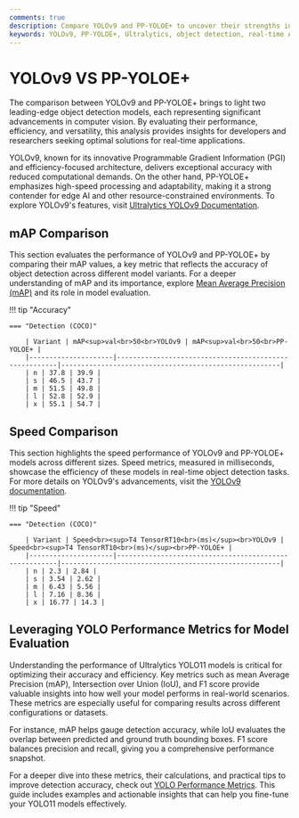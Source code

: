 ```yaml
---
comments: true
description: Compare YOLOv9 and PP-YOLOE+ to uncover their strengths in object detection, real-time AI, and edge AI applications. Discover how these state-of-the-art models perform in terms of accuracy, speed, and computational efficiency for advanced computer vision tasks. 
keywords: YOLOv9, PP-YOLOE+, Ultralytics, object detection, real-time AI, edge AI, computer vision, model comparison, efficiency, accuracy
---
```


# YOLOv9 VS PP-YOLOE+

The comparison between YOLOv9 and PP-YOLOE+ brings to light two leading-edge object detection models, each representing significant advancements in computer vision. By evaluating their performance, efficiency, and versatility, this analysis provides insights for developers and researchers seeking optimal solutions for real-time applications.

YOLOv9, known for its innovative Programmable Gradient Information (PGI) and efficiency-focused architecture, delivers exceptional accuracy with reduced computational demands. On the other hand, PP-YOLOE+ emphasizes high-speed processing and adaptability, making it a strong contender for edge AI and other resource-constrained environments. To explore YOLOv9's features, visit [Ultralytics YOLOv9 Documentation](https://docs.ultralytics.com/models/yolov9/).


## mAP Comparison

This section evaluates the performance of YOLOv9 and PP-YOLOE+ by comparing their mAP values, a key metric that reflects the accuracy of object detection across different model variants. For a deeper understanding of mAP and its importance, explore [Mean Average Precision (mAP)](https://www.ultralytics.com/glossary/mean-average-precision-map) and its role in model evaluation.


!!! tip "Accuracy"

	=== "Detection (COCO)"

		| Variant | mAP<sup>val<br>50<br>YOLOv9 | mAP<sup>val<br>50<br>PP-YOLOE+ |
		|---------------------|-------------------------------------------------------|-------------------------------------------------------|
		| n | 37.8 | 39.9 |
		| s | 46.5 | 43.7 |
		| m | 51.5 | 49.8 |
		| l | 52.8 | 52.9 |
		| x | 55.1 | 54.7 |
		

## Speed Comparison

This section highlights the speed performance of YOLOv9 and PP-YOLOE+ models across different sizes. Speed metrics, measured in milliseconds, showcase the efficiency of these models in real-time object detection tasks. For more details on YOLOv9's advancements, visit the [YOLOv9 documentation](https://docs.ultralytics.com/models/yolov9/).


!!! tip "Speed"

	=== "Detection (COCO)"

		| Variant | Speed<br><sup>T4 TensorRT10<br>(ms)</sup><br>YOLOv9 | Speed<br><sup>T4 TensorRT10<br>(ms)</sup><br>PP-YOLOE+ |
		|---------------------|-------------------------------------------------------|-------------------------------------------------------|
		| n | 2.3 | 2.84 |
		| s | 3.54 | 2.62 |
		| m | 6.43 | 5.56 |
		| l | 7.16 | 8.36 |
		| x | 16.77 | 14.3 |

## Leveraging YOLO Performance Metrics for Model Evaluation

Understanding the performance of Ultralytics YOLO11 models is critical for optimizing their accuracy and efficiency. Key metrics such as mean Average Precision (mAP), Intersection over Union (IoU), and F1 score provide valuable insights into how well your model performs in real-world scenarios. These metrics are especially useful for comparing results across different configurations or datasets.

For instance, mAP helps gauge detection accuracy, while IoU evaluates the overlap between predicted and ground truth bounding boxes. F1 score balances precision and recall, giving you a comprehensive performance snapshot.

For a deeper dive into these metrics, their calculations, and practical tips to improve detection accuracy, check out [YOLO Performance Metrics](https://docs.ultralytics.com/guides/yolo-performance-metrics). This guide includes examples and actionable insights that can help you fine-tune your YOLO11 models effectively.
